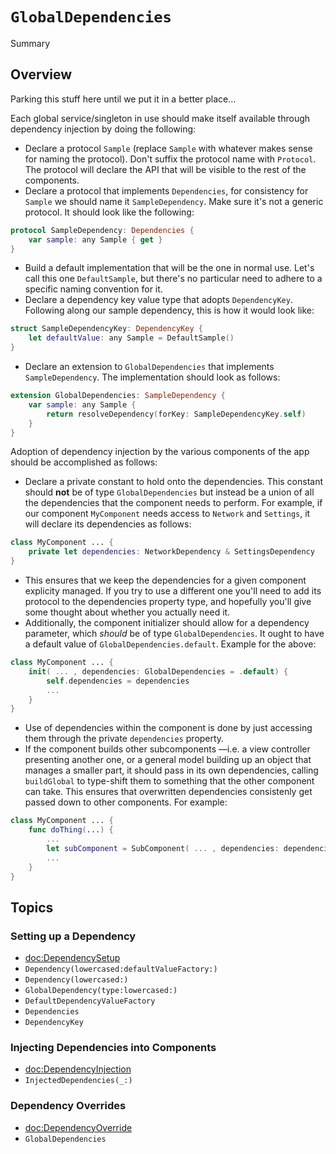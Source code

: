 # ``GlobalDependencies``

<!--@START_MENU_TOKEN@-->Summary<!--@END_MENU_TOKEN@-->

## Overview

Parking this stuff here until we put it in a better place…

Each global service/singleton in use should make itself available through dependency injection by doing the following:
- Declare a protocol `Sample` (replace `Sample` with whatever makes sense for naming the protocol). Don't suffix
the protocol name with `Protocol`. The protocol will declare the API that will be visible to the rest of the
components.
- Declare a protocol that implements `Dependencies`, for consistency for `Sample` we should name it
`SampleDependency`. Make sure it's not a generic protocol. It should look like the following:
```swift
protocol SampleDependency: Dependencies {
    var sample: any Sample { get }
}
```
- Build a default implementation that will be the one in normal use. Let's call this one `DefaultSample`, but there's
no particular need to adhere to a specific naming convention for it.
- Declare a dependency key value type that adopts `DependencyKey`. Following along our sample dependency, this is how
it would look like:
```swift
struct SampleDependencyKey: DependencyKey {
    let defaultValue: any Sample = DefaultSample()
}
```
- Declare an extension to `GlobalDependencies` that implements `SampleDependency`. The implementation should look as
follows:
```swift
extension GlobalDependencies: SampleDependency {
    var sample: any Sample {
        return resolveDependency(forKey: SampleDependencyKey.self)
    }
}
```

Adoption of dependency injection by the various components of the app should be accomplished as follows:
- Declare a private constant to hold onto the dependencies. This constant should **not** be of type
`GlobalDependencies` but instead be a union of all the dependencies that the component needs to perform. For example,
if our component `MyComponent` needs access to `Network` and `Settings`, it will declare its dependencies as follows:
```swift
class MyComponent ... {
    private let dependencies: NetworkDependency & SettingsDependency
}
```
- This ensures that we keep the dependencies for a given component explicity managed. If you try to use a different one
you'll need to add its protocol to the dependencies property type, and hopefully you'll give some thought about whether
you actually need it.
- Additionally, the component initializer should allow for a dependency parameter, which _should_ be of type
`GlobalDependencies`. It ought to have a default value of `GlobalDependencies.default`. Example for the above:
```swift
class MyComponent ... {
    init( ... , dependencies: GlobalDependencies = .default) {
        self.dependencies = dependencies
        ...
    }
}
```
- Use of dependencies within the component is done by just accessing them through the private `dependencies` property.
- If the component builds other subcomponents —i.e. a view controller presenting another one, or a general model
building up an object that manages a smaller part, it should pass in its own dependencies, calling `buildGlobal` to
type-shift them to something that the other component can take. This ensures that overwritten dependencies consistenly
get passed down to other components. For example:
```swift
class MyComponent ... {
    func doThing(...) {
        ...
        let subComponent = SubComponent( ... , dependencies: dependencies.buildGlobal())
        ...
    }
}
```


## Topics

### Setting up a Dependency

- <doc:DependencySetup>
- ``Dependency(lowercased:defaultValueFactory:)``
- ``Dependency(lowercased:)``
- ``GlobalDependency(type:lowercased:)``
- ``DefaultDependencyValueFactory``
- ``Dependencies``
- ``DependencyKey``

### Injecting Dependencies into Components

- <doc:DependencyInjection>
- ``InjectedDependencies(_:)``

### Dependency Overrides

- <doc:DependencyOverride>
- ``GlobalDependencies``
